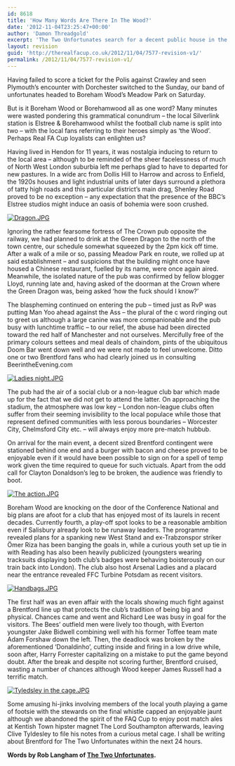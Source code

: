 ```yaml
---
id: 8618
title: 'How Many Words Are There In The Wood?'
date: '2012-11-04T23:25:47+00:00'
author: 'Damon Threadgold'
excerpt: 'The Two Unfortunates search for a decent public house in the wilds of North West London on their way to see Brentford take on Boreham Wood, Borehamwood or The Wood*. *delete as applicable'
layout: revision
guid: 'http://therealfacup.co.uk/2012/11/04/7577-revision-v1/'
permalink: /2012/11/04/7577-revision-v1/
---
```


Having failed to score a ticket for the Polis against Crawley and seen Plymouth’s encounter with Dorchester switched to the Sunday, our band of unfortunates headed to Boreham Wood’s Meadow Park on Saturday.

But is it Boreham Wood or Borehamwood all as one word? Many minutes were wasted pondering this grammatical conundrum – the local Silverlink station is Elstree &amp; Borehamwood whilst the football club name is split into two – with the local fans referring to their heroes simply as ‘the Wood’. Perhaps Real FA Cup loyalists can enlighten us?

Having lived in Hendon for 11 years, it was nostalgia inducing to return to the local area – although to be reminded of the sheer facelessness of much of North West London suburbia left me perhaps glad to have to departed for new pastures. In a wide arc from Dollis Hill to Harrow and across to Enfield, the 1920s houses and light industrial units of later days surround a plethora of tatty high roads and this particular district’s main drag, Shenley Road proved to be no exception – any expectation that the presence of the BBC’s Elstree studios might induce an oasis of bohemia were soon crushed.

[![Dragon.JPG](http://lh4.ggpht.com/-9gYSnYvKvVs/UJb1Sb8w7aI/AAAAAAAACFQ/LXBsq6bFqWY/h320/Dragon.JPG)](http://lh4.ggpht.com/-9gYSnYvKvVs/UJb1Sb8w7aI/AAAAAAAACFQ/LXBsq6bFqWY/w800/Dragon.JPG)

Ignoring the rather fearsome fortress of The Crown pub opposite the railway, we had planned to drink at the Green Dragon to the north of the town centre, our schedule somewhat squeezed by the 2pm kick off time. After a walk of a mile or so, passing Meadow Park en route, we rolled up at said establishment – and suspicions that the building might once have housed a Chinese restaurant, fuelled by its name, were once again aired. Meanwhile, the isolated nature of the pub was confirmed by fellow blogger Lloyd, running late and, having asked of the doorman at the Crown where the Green Dragon was, being asked ‘how the fuck should I know?’

The blaspheming continued on entering the pub – timed just as RvP was putting Man Yoo ahead against the Ass – the plural of the c word ringing out to greet us although a large canine was more companionable and the pub busy with lunchtime traffic – to our relief, the abuse had been directed toward the red half of Manchester and not ourselves. Mercifully free of the primary colours settees and meal deals of chaindom, pints of the ubiquitous Doom Bar went down well and we were not made to feel unwelcome. Ditto one or two Brentford fans who had clearly joined us in consulting BeerintheEvening.com

[![Ladies night.JPG](http://lh3.ggpht.com/-39d9EIwh_tQ/UJb1Sj7meXI/AAAAAAAACFY/Yq0X4aPOGWs/h320/Ladies%252520night.JPG)](http://lh3.ggpht.com/-39d9EIwh_tQ/UJb1Sj7meXI/AAAAAAAACFY/Yq0X4aPOGWs/w800/Ladies%252520night.JPG)

The pub had the air of a social club or a non-league club bar which made up for the fact that we did not get to attend the latter. On approaching the stadium, the atmosphere was low key – London non-league clubs often suffer from their seeming invisibility to the local populace while those that represent defined communities with less porous boundaries – Worcester City, Chelmsford City etc. – will always enjoy more pre-match hubbub.

On arrival for the main event, a decent sized Brentford contingent were stationed behind one end and a burger with bacon and cheese proved to be enjoyable even if it would have been possible to sign on for a spell of temp work given the time required to queue for such victuals. Apart from the odd call for Clayton Donaldson’s leg to be broken, the audience was friendly to boot.

[![The action.JPG](http://lh6.ggpht.com/-5hHOQu0LjVo/UJb1TcC2FCI/AAAAAAAACFg/PG5OlZNXqY8/h320/The%252520action.JPG)](http://lh6.ggpht.com/-5hHOQu0LjVo/UJb1TcC2FCI/AAAAAAAACFg/PG5OlZNXqY8/w800/The%252520action.JPG)

Boreham Wood are knocking on the door of the Conference National and big plans are afoot for a club that has enjoyed most of its laurels in recent decades. Currently fourth, a play-off spot looks to be a reasonable ambition even if Salisbury already look to be runaway leaders. The programme revealed plans for a spanking new West Stand and ex-Trabzonspor striker Ömer Riza has been banging the goals in, while a curious youth set up tie in with Reading has also been heavily publicized (youngsters wearing tracksuits displaying both club’s badges were behaving boisterously on our train back into London). The club also host Arsenal Ladies and a placard near the entrance revealed FFC Turbine Potsdam as recent visitors.

[![Handbags.JPG](http://lh3.ggpht.com/--2BwefgpJXs/UJb1SvJiD7I/AAAAAAAACFU/YWMKtXLvWw8/h320/Handbags.JPG)](http://lh3.ggpht.com/--2BwefgpJXs/UJb1SvJiD7I/AAAAAAAACFU/YWMKtXLvWw8/w800/Handbags.JPG)

The first half was an even affair with the locals showing much fight against a Brentford line up that protects the club’s tradition of being big and physical. Chances came and went and Richard Lee was busy in goal for the visitors. The Bees’ outfield men were lively too though, with Everton youngster Jake Bidwell combining well with his former Toffee team mate Adam Forshaw down the left. Then, the deadlock was broken by the aforementioned ‘Donaldinho’, cutting inside and firing in a low drive while, soon after, Harry Forrester capitalizing on a mistake to put the game beyond doubt. After the break and despite not scoring further, Brentford cruised, wasting a number of chances although Wood keeper James Russell had a terrific match.

[![Tyledsley in the cage.JPG](http://lh6.ggpht.com/-dWmQQe_TiYI/UJb1UMhnWmI/AAAAAAAACFw/54Y_PFs1FNM/h320/Tyledsley%252520in%252520the%252520cage.JPG)](http://lh6.ggpht.com/-dWmQQe_TiYI/UJb1UMhnWmI/AAAAAAAACFw/54Y_PFs1FNM/w800/Tyledsley%252520in%252520the%252520cage.JPG)

Some amusing hi-jinks involving members of the local youth playing a game of footsie with the stewards on the final whistle capped an enjoyable jaunt although we abandoned the spirit of the FAQ Cup to enjoy post match ales at Kentish Town hipster magnet The Lord Southampton afterwards, leaving Clive Tyldesley to file his notes from a curious metal cage. I shall be writing about Brentford for The Two Unfortunates within the next 24 hours.

**Words by Rob Langham of [The Two Unfortunates](http://thetwounfortunates.com/).**